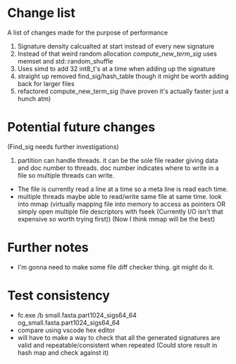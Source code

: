 # Change list
A list of changes made for the purpose of performance

1. Signature density calcualted at start instead of every new signature
2. Instead of that weird random allocation *compute_new_term_sig* uses memset and std::random_shuffle
3. Uses simd to add 32 int8_t's at a time when adding up the signature
4. straight up removed find_sig/hash_table though it might be worth adding back for larger files
5. refactored compute_new_term_sig (have proven it's actually faster just a hunch atm)

# Potential future changes
(Find_sig needs further investigations)

1. partition can handle threads. it can be the sole file reader giving data and doc number to threads. doc number indicates where to write in a file so multiple threads can write.

- The file is currently read a line at a time so a meta line is read each time.
- multiple threads maybe able to read/write same file at same time. look into mmap (virtually mapping file into memory to access as pointers OR simply open multiple file descriptors with fseek (Currently I/O isn't that expensive so worth trying first)) (Now I think mmap will be the best)

# Further notes

- I'm gonna need to make some file diff checker thing. git might do it.

# Test consistency
- fc.exe /b small.fasta.part1024_sigs64_64 og_small.fasta.part1024_sigs64_64
- compare using vscode hex editor
- will have to make a way to check that all the generated signatures are valid and repeatable/consistent when repeated (Could store result in hash map and check against it)